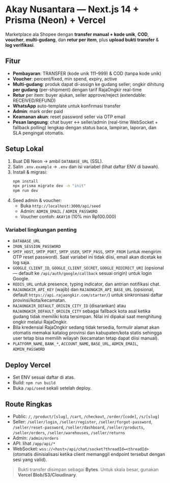 # Akay Nusantara — Next.js 14 + Prisma (Neon) + Vercel

Marketplace ala Shopee dengan **transfer manual + kode unik**, **COD**, **voucher**, **multi-gudang**, dan **retur per item**, plus **upload bukti transfer** & **log verifikasi**.

## Fitur
- **Pembayaran**: TRANSFER (kode unik 111–999) & COD (tanpa kode unik)
- **Voucher**: percent/fixed, min spend, expiry, active
- **Multi-gudang**: produk dapat di-assign ke gudang seller; ongkir dihitung **per gudang** (per-shipment) dengan tarif RajaOngkir real-time
- **Retur** per item: buyer ajukan, seller approve/reject (extendable: RECEIVED/REFUND)
- **WhatsApp** auto-template untuk konfirmasi transfer
- **Admin**: mark order paid
- **Keamanan akun**: reset password seller via OTP email
- **Pesan langsung**: chat buyer ↔ seller/admin (real-time WebSocket + fallback polling) lengkap dengan status baca, lampiran, laporan, dan SLA pengingat otomatis.

## Setup Lokal
1. Buat DB Neon → ambil `DATABASE_URL` (SSL).
2. Salin `.env.example` → `.env` dan isi variabel (lihat daftar ENV di bawah).
3. Install & migrasi:
   ```bash
   npm install
   npx prisma migrate dev -n "init"
   npm run dev
   ```
4. Seed admin & voucher:
   - Buka `http://localhost:3000/api/seed`
   - Admin: `ADMIN_EMAIL` / `ADMIN_PASSWORD`
   - Voucher contoh: `AKAY10` (10% min Rp100.000)

### Variabel lingkungan penting
- `DATABASE_URL`
- `IRON_SESSION_PASSWORD`
- `SMTP_HOST`, `SMTP_PORT`, `SMTP_USER`, `SMTP_PASS`, `SMTP_FROM` (untuk mengirim OTP reset password). Saat variabel ini tidak diisi, email akan dicetak ke log saja.
- `GOOGLE_CLIENT_ID`, `GOOGLE_CLIENT_SECRET`, `GOOGLE_REDIRECT_URI` (opsional — default ke `/api/auth/google/callback` sesuai origin) untuk login Google.
- `REDIS_URL` untuk presence, typing indicator, dan antrian notifikasi chat.
- `RAJAONGKIR_API_KEY` (wajib) dan `RAJAONGKIR_API_BASE_URL` (opsional, default `https://api.rajaongkir.com/starter/`) untuk sinkronisasi daftar provinsi/kota/kecamatan.
- `RAJAONGKIR_DEFAULT_ORIGIN_CITY_ID` (disarankan) atau `RAJAONGKIR_DEFAULT_ORIGIN_CITY` sebagai fallback kota asal ketika gudang tidak memiliki kota tersimpan. Nilai ini dipakai saat menghitung ongkir melalui RajaOngkir.
- Bila kredensial RajaOngkir sedang tidak tersedia, formulir alamat akan otomatis memakai katalog provinsi dan kabupaten/kota statis sehingga user tetap bisa memilih wilayah (kecamatan tetap dapat diisi manual).
- `PLATFORM_NAME`, `BANK_*`, `ACCOUNT_NAME`, `BASE_URL`, `ADMIN_EMAIL`, `ADMIN_PASSWORD`

## Deploy Vercel
- Set ENV sesuai daftar di atas.
- Build: `npm run build`
- Buka `/api/seed` sekali setelah deploy.

## Route Ringkas
- Public: `/`, `/product/[slug]`, `/cart`, `/checkout`, `/order/[code]`, `/s/[slug]`
- Seller: `/seller/login`, `/seller/register`, `/seller/forgot-password`, `/seller/reset-password`, `/seller/dashboard`, `/seller/products`, `/seller/orders`, `/seller/warehouses`, `/seller/returns`
- Admin: `/admin/orders`
- API: lihat `/app/api/*`
- WebSocket: `wss://<host>/api/chat/socket?threadId=<threadId>` (otomatis diinisialisasi ketika client memanggil endpoint tersebut dengan sesi yang valid).

> Bukti transfer disimpan sebagai **Bytes**. Untuk skala besar, gunakan **Vercel Blob/S3/Cloudinary**.
